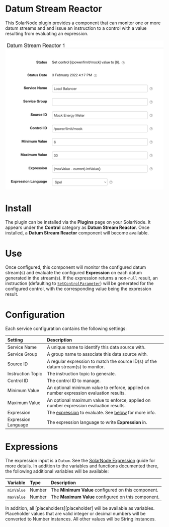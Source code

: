 # Datum Stream Reactor

This SolarNode plugin provides a component that can monitor one or more datum streams and and issue
an instruction to a control with a value resulting from evaluating an expression.

![Datum Stream Reactor settings](docs/solarnode-datum-stream-reactor-settings.png)

# Install

The plugin can be installed via the **Plugins** page on your SolarNode. It appears under the
**Control** category as **Datum Stream Reactor**. Once installed, a **Datum Stream Reactor**
component will become available.

# Use

Once configured, this component will monitor the configured datum stream(s) and evaluate the
configured **Expression** on each datum generated in the stream(s). If the expression returns a
non-`null` result, an instruction (defaulting to [`SetControlParameter`][SetControlParameter])
 will be generated for the configured control, with the corresponding value being the expression
 result.

# Configuration

Each service configuration contains the following settings:

| Setting             | Description  |
|:--------------------|:-------------|
| Service Name        | A unique name to identify this data source with. |
| Service Group       | A group name to associate this data source with. |
| Source ID           | A regular expression to match the source ID(s) of the datum stream(s) to monitor. |
| Instruction Topic   | The instruction topic to generate. |
| Control ID          | The control ID to manage. |
| Minimum Value       | An optional minimum value to enforce, applied on number expression evaluation results. |
| Maximum Value       | An optional maximum value to enforce, applied on number expression evaluation results. |
| Expression          | The [expression][expr] to evaluate. See [below](#expressions) for more info. |
| Expression Language | The expression language to write **Expression** in. |

# Expressions

The expression input is a `Datum`. See the [SolarNode Expression][expr] guide for more details. In
addition to the variables and functions documented there, the following additional variables will
be available:

| Variable | Type | Description |
|:----------|:-----|:------------|
| `minValue` | Number | The **Minimum Value** configured on this component. |
| `maxValue` | Number | The **Maximum Value** configured on this component. |

In addition, all [placeholders][placeholder] will be available as variables. Placeholder values that
are valid integer or decimal numbers will be converted to Number instances. All other values will be
String instances.

[expr]: https://github.com/SolarNetwork/solarnetwork/wiki/SolarNode-Expressions
[SetControlParameter]: https://github.com/SolarNetwork/solarnetwork/wiki/SolarUser-API-enumerated-types#setcontrolparameter
[placeholders]: https://github.com/SolarNetwork/solarnetwork/wiki/SolarNode-Placeholders
